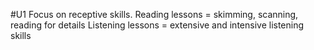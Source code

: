 #U1
Focus on receptive skills.
Reading lessons = skimming, scanning, reading for details
Listening lessons = extensive and intensive listening skills